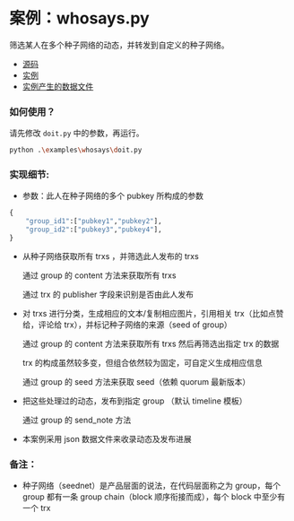 # 案例：whosays.py

筛选某人在多个种子网络的动态，并转发到自定义的种子网络。


- [源码](./whosays.py)
- [实例](./doit.py)
- [实例产生的数据文件](./huoju_says.json)

### 如何使用？

请先修改 `doit.py` 中的参数，再运行。

```bash
python .\examples\whosays\doit.py
```


### 实现细节:

- 参数：此人在种子网络的多个 pubkey 所构成的参数

```python
{
    "group_id1":["pubkey1","pubkey2"],
    "group_id2":["pubkey3","pubkey4"],
}
```

- 从种子网络获取所有 trxs ，并筛选此人发布的 trxs

    通过 group 的 content 方法来获取所有 trxs

    通过 trx 的 publisher 字段来识别是否由此人发布

- 对 trxs 进行分类，生成相应的文本/复制相应图片，引用相关 trx（比如点赞给，评论给 trx），并标记种子网络的来源（seed of group）

    通过 group 的 content 方法来获取所有 trxs 然后再筛选出指定 trx 的数据

    trx 的构成虽然较多变，但组合依然较为固定，可自定义生成相应信息
    
    通过 group 的 seed 方法来获取 seed（依赖 quorum 最新版本）

- 把这些处理过的动态，发布到指定 group （默认 timeline 模板）

    通过 group 的 send_note 方法

- 本案例采用 json 数据文件来收录动态及发布进展


### 备注：

- 种子网络（seednet）是产品层面的说法，在代码层面称之为 group，每个 group 都有一条 group chain（block 顺序衔接而成），每个 block 中至少有一个 trx 

